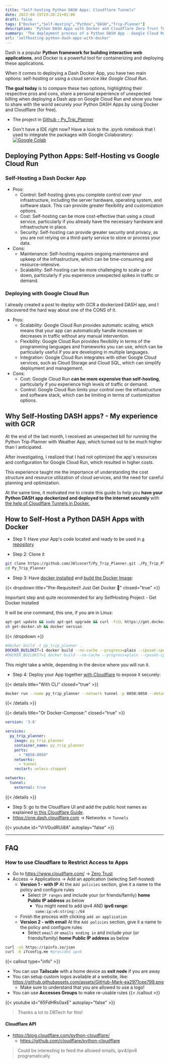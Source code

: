 ```yaml
---
title: "Self-hosting Python DASH Apps: Cloudflare Tunnels"
date: 2023-04-15T23:20:21+01:00
draft: false
tags: ["Docker","Self-Hosting","Python","DASH","Trip-Planner"]
description: 'Python DASH Apps with Docker and Cloudflare Zero Trust Tunnels.'
summary: 'The deployment process of a Python DASH App - Google Cloud Run vs. Docker Image + Cloudflare to serve it securely and free from home.'    
url: 'selfhosting-python-dash-apps-with-docker'   
---
```



Dash is a popular **Python framework for building interactive web applications**, and Docker is a powerful tool for containerizing and deploying these applications.

When it comes to deploying a Dash Docker App, you have two main options: self-hosting or using a cloud service *like Google Cloud Run*. 

**The goal today** is to  compare these two options, highlighting their respective pros and cons, share a personal experience of unexpected billing when deploying a Dash app on Google Cloud Run and show you how to share with the world securely your Python DASH Apps by using Docker and Cloudflare (for free).

* The project in [Github - Py_Trip_Planner](https://github.com/JAlcocerT/Py_Trip_Planner "Python Trip Planner with Weather in Github {rel='nofollow'}") 

* Don't have a IDE right now? Have a look to the .ipynb notebook that I used to integrate the packages with Google Colaboratory:
 [![Google Colab](/img/OpenInColab.svg)](https://colab.research.google.com/github/JAlcocerT/Py_Trip_Planner/blob/main/TripPlanner.ipynb "Google Colaboratory: Python Trip Planner {rel='nofollow'}") 


## Deploying Python Apps: Self-Hosting vs Google Cloud Run

### Self-Hosting a Dash Docker App

* Pros:
    * Control: Self-hosting gives you complete control over your infrastructure, including the server hardware, operating system, and software stack. This can provide greater flexibility and customization options.
    * Cost: Self-hosting can be more cost-effective than using a cloud service, particularly if you already have the necessary hardware and infrastructure in place.
    * Security: Self-hosting can provide greater security and privacy, as you are not relying on a third-party service to store or process your data.
* Cons:
    * Maintenance: Self-hosting requires ongoing maintenance and upkeep of the infrastructure, which can be time-consuming and resource-intensive.
    * Scalability: Self-hosting can be more challenging to scale up or down, particularly if you experience unexpected spikes in traffic or demand.

### Deploying with Google Cloud Run

I already created a post to deploy with GCR a dockerized DASH app, and I discovered the hard way about one of the CONS of it.

* Pros:
    * Scalability: Google Cloud Run provides automatic scaling, which means that your app can automatically handle increases or decreases in traffic without any manual intervention.
    * Flexibility: Google Cloud Run provides flexibility in terms of the programming languages and frameworks you can use, which can be particularly useful if you are developing in multiple languages.
    * Integration: Google Cloud Run integrates with other Google Cloud services, such as Cloud Storage and Cloud SQL, which can simplify deployment and management.    
* Cons:
    * Cost: Google Cloud Run **can be more expensive than self-hosting**, particularly if you experience high levels of traffic or demand.
    * Control: Google Cloud Run limits your control over the infrastructure and software stack, which can be limiting in terms of customization options.    

## Why Self-Hosting DASH apps? -  My experience with GCR

At the end of the last month, I received an unexpected bill for running the Python Trip-Planner with Weather App, which turned out to be much higher than I anticipated.

After investigating, I realized that I had not optimized the app's resources and configuration for Google Cloud Run, which resulted in higher costs. 

This experience taught me the importance of understanding the cost structure and resource utilization of cloud services, and the need for careful planning and optimization.

At the same time, it motivated me to create this guide to help you **have your Python DASH app dockerized and deployed to the internet securely** with [the help of Cloudflare Tunnels in Docker.](https://fossengineer.com/selfhosting-cloudflared-tunnel-docker)

## How to Self-Host a Python DASH Apps with Docker

* Step 1: Have your App's code located and ready to be used in [a repository](https://github.com/JAlcocerT/Py_Trip_Planner "Python Trip Planner with Weather Project {rel='nofollow'}") 

* Step 2: Clone it

```sh
git clone https://github.com/JAlcocerT/Py_Trip_Planner.git ./Py_Trip_Planner &&
cd Py_Trip_Planner
```

* Step 3: Have [docker installed](https://jalcocert.github.io/RPi/projects/selfhosting_101/#install-docker) and [build the Docker Image](https://fossengineer.com/building-docker-container-images/):


{{< dropdown title="Pre-Requisites!! Just Get Docker 🐋" closed="true" >}}

Important step and quite recommended for any SelfHosting Project - Get Docker Installed

It will be one command, this one, if you are in Linux:

```sh
apt-get update && sudo apt-get upgrade && curl -fsSL https://get.docker.com -o get-docker.sh
sh get-docker.sh && docker version
```

{{< /dropdown >}}

```sh
#docker build -t py_trip_planner .
DOCKER_BUILDKIT=1 docker build --no-cache --progress=plain --cpuset-cpus 0,1,2 -t py_trip_planner .
#DOCKER_BUILDKIT=1 docker build --no-cache --progress=plain --cpuset-cpus 0-$(($(nproc) - 1)) -t trip_planner .

```

This might take a while, depending in the device where you will run it.

* Step 4: Deploy your App together [with Cloudflare](https://fossengineer.com/selfhosting-cloudflared-tunnel-docker) to expose it securely:

{{< details title="With CLI" closed="true" >}}

```sh
docker run --name py_trip_planner --network tunnel -p 8050:8050 --detach py_trip_planner
```

{{< /details >}}


{{< details title="Or Docker-Compose:" closed="true" >}}


```yml
version: '3.8'

services:
  py_trip_planner:
    image: py_trip_planner
    container_name: py_trip_planner
    ports:
      - "8050:8050"
    networks:
      - tunnel
    restart: unless-stopped

networks:
  tunnel:
    external: true
```

{{< /details >}}



* Step 5: go to the Cloudflare UI and add the public host names as explained [in this Cloudflare Guide](https://fossengineer.com/selfhosting-cloudflared-tunnel-docker/#cloudflare-tunnel---adding-the-docker-container-to-the-ui).
* https://one.dash.cloudflare.com -> Networks -> `Tunnels`

{{< youtube id="VrV0udRUi8A" autoplay="false" >}}

---

## FAQ

### How to use Cloudflare to Restrict Access to Apps

* Go to https://www.cloudflare.com/ -> [Zero Trust](https://one.dash.cloudflare.com)
* Access -> Applications -> Add an application (selecting Self-hosted)
  * **Version 1 - with IP** At the `Add policies` section, give it a name to the policy and configure rules
    * Select `IP ranges` and include your (or friends/family) **home Public IP address** as below
      * You might need to add ipv4 AND **ipv6 range**: `some:ip:v6:string::/64`
  * Finish the process with clicking `add an application`
  * **Version 2 - with email** At the `Add policies` section, give it a name to the policy and configure rules
    * Select `email` or `emails ending in` and include your (or friends/family) **home Public IP address** as below  

```sh
curl -sS https://ipinfo.io/json
curl -6 ifconfig.me #provided ipv6
```

{{< callout type="info" >}}
* You can use **Tailscale** with a home device as **exit node** if you are away
* You can setup custom logos available at a website, like: https://github.githubassets.com/assets/GitHub-Mark-ea2971cee799.png
  * Make sure to understand that you are allowed to use a logo!
* You can use **Accesses Groups** to make re-usable rules
{{< /callout >}}


{{< youtube id="65FdHRs0axE" autoplay="false" >}}

> Thanks a lot to DBTech for this!

#### Cloudflare API

* https://blog.cloudflare.com/python-cloudflare/
  * https://github.com/cloudflare/python-cloudflare

> Could be interesting to feed the allowed emails, ipv4/ipv6 programatically